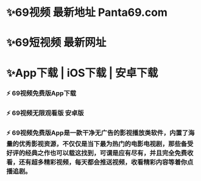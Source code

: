 # ✨69视频 最新地址 Panta69.com
# ✨69短视频 最新网址
# ✨App下载 | iOS下载 | 安卓下载

### ⚡ 69视频免费版App下载
### ⚡ 69视频无限观看版 安卓版
### ⚡ 69视频免费版App是一款干净无广告的影视播放类软件，内置了海量的优秀影视资源，不仅仅是当下最为热门的电影电视剧，那些备受好评的经典之作也可以载这找到，可谓是应有尽有，并且完全免费收看，还有超多精彩视频，每天都会推送视频，收看精彩内容等着你点播追剧。
